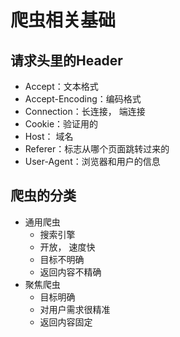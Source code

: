 # 爬虫相关基础

## 请求头里的Header

- Accept：文本格式
- Accept-Encoding：编码格式
- Connection：长连接， 端连接
- Cookie：验证用的
- Host： 域名
- Referer：标志从哪个页面跳转过来的
- User-Agent：浏览器和用户的信息

## 爬虫的分类

- 通用爬虫
  - 搜索引擎
  - 开放， 速度快
  - 目标不明确
  - 返回内容不精确
 - 聚焦爬虫
   - 目标明确
   - 对用户需求很精准
   - 返回内容固定
   
